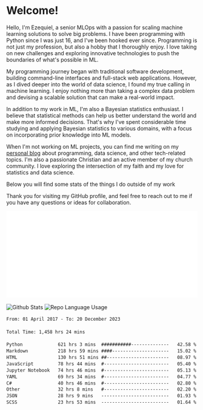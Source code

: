 # Welcome!

Hello, I'm Ezequiel, a senior MLOps with a passion for scaling machine learning solutions to solve big problems. I have been programming with Python since I was just 16, and I've been hooked ever since. Programming is not just my profession, but also a hobby that I thoroughly enjoy. I love taking on new challenges and exploring innovative technologies to push the boundaries of what's possible in ML.

My programming journey began with traditional software development, building command-line interfaces and full-stack web applications. However, as I dived deeper into the world of data science, I found my true calling in machine learning. I enjoy nothing more than taking a complex data problem and devising a scalable solution that can make a real-world impact.

In addition to my work in ML, I'm also a Bayesian statistics enthusiast. I believe that statistical methods can help us better understand the world and make more informed decisions. That's why I've spent considerable time studying and applying Bayesian statistics to various domains, with a focus on incorporating prior knowledge into ML models.

When I'm not working on ML projects, you can find me writing on my [personal blog](https://elc.github.io) about programming, data science, and other tech-related topics. I'm also a passionate Christian and an active member of my church community. I love exploring the intersection of my faith and my love for statistics and data science.

Below you will find some stats of the things I do outside of my work

Thank you for visiting my GitHub profile, and feel free to reach out to me if you have any questions or ideas for collaboration.

![RSS Feed](metrics.plugin.rss.svg)

![Github Stats](https://github-readme-stats.vercel.app/api?username=elc&show_icons=true&theme=gruvbox&border_radius=20&include_all_commits=true&count_private=true&card_width=450) ![Repo Language Usage](https://github-readme-stats.vercel.app/api/top-langs?username=elc&show_icons=true&theme=gruvbox&border_radius=20&include_all_commits=true&count_private=true&layout=compact&langs_count=5&card_width=400)


<!--START_SECTION:waka-->

```txt
From: 01 April 2017 - To: 20 December 2023

Total Time: 1,458 hrs 24 mins

Python             621 hrs 3 mins  ###########--------------   42.58 %
Markdown           218 hrs 59 mins ####---------------------   15.02 %
HTML               130 hrs 51 mins ##-----------------------   08.97 %
JavaScript         78 hrs 44 mins  #------------------------   05.40 %
Jupyter Notebook   74 hrs 46 mins  #------------------------   05.13 %
YAML               69 hrs 34 mins  #------------------------   04.77 %
C#                 40 hrs 46 mins  #------------------------   02.80 %
Other              32 hrs 8 mins   #------------------------   02.20 %
JSON               28 hrs 9 mins   -------------------------   01.93 %
SCSS               23 hrs 53 mins  -------------------------   01.64 %
```

<!--END_SECTION:waka-->
